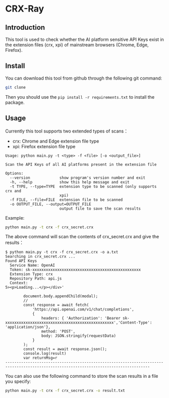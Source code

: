 # CRX-Ray

## Introduction

This tool is used to check whether the AI platform sensitive API Keys exist in the extension files (crx, xpi) of mainstream browsers (Chrome, Edge, Firefox).

## Install

You can download this tool from github through the following git command:

```sh
git clone 
```

Then you should use the `pip install -r requirements.txt` to install the package.

## Usage

Currently this tool supports two extended types of scans：

- crx: Chrome and Edge extension file type
- xpi: Firefox extension file type


```
Usage: python main.py -t <type> -f <file> [-o <output_file>]

Scan the API Keys of all AI platforms present in the extension file

Options:
  --version             show program's version number and exit
  -h, --help            show this help message and exit
  -t TYPE, --type=TYPE  extension type to be scanned (only supports crx and
                        xpi)
  -f FILE, --file=FILE  extension file to be scanned
  -o OUTPUT_FILE, --output=OUTPUT_FILE
                        output file to save the scan results
```

Example:

```sh
python main.py -t crx -f crx_secret.crx
```

The above command will scan the contents of crx_secret.crx and give the results：

```
$ python main.py -t crx -f crx_secret.crx -o a.txt
Searching in crx_secret.crx ...
Found API Keys
  Service Name: OpenAI
  Token: sk-xxxxxxxxxxxxxxxxxxxxxxxxxxxxxxxxxxxxxxxxxxxxxxxx
  Extension Type: crx
  Repository Path: api.js
  Context:
5><p>Loading...</p></div>'

        document.body.appendChild(modal);
        //
        const response = await fetch(
            'https://api.openai.com/v1/chat/completions',
            {
                headers: { 'Authorization': 'Bearer sk-xxxxxxxxxxxxxxxxxxxxxxxxxxxxxxxxxxxxxxxxxxxxxxxx','Content-Type': 'application/json'},
                method: 'POST',
                body: JSON.stringify(requestData)
            }
        );
        const result = await response.json();
        console.log(result)
        var returnMsg=r
--------------------------------------------------------------------------------------------------------------------------------------
```

You can also use the following command to store the scan results in a file you specify:

```sh
python main.py -t crx -f crx_secret.crx -o result.txt
```

